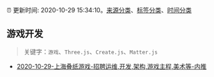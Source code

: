 :alarm_clock: 更新时间: 2020-10-29 15:34:10。[来源分类](../README.md)、[标签分类](../TAGS.md)、[时间分类](../TIMELINE.md)

## 游戏开发


> 关键字：`游戏`、`Three.js`、`Create.js`、`Matter.js`



- [2020-10-29-上海叠纸游戏-招聘运维,开发,架构,游戏主程,美术等-内推](https://www.v2ex.com/t/719948) 